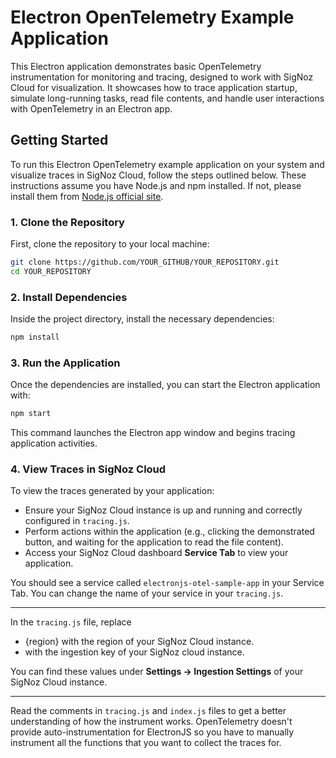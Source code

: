 # Electron OpenTelemetry Example Application

This Electron application demonstrates basic OpenTelemetry instrumentation for monitoring and tracing, designed to work with SigNoz Cloud for visualization. It showcases how to trace application startup, simulate long-running tasks, read file contents, and handle user interactions with OpenTelemetry in an Electron app.

<!-- ## Application Screenshot

![Application Screenshot](PATH_TO_YOUR_APPLICATION_SCREENSHOT)

This screenshot shows the Electron application's interface.

## Backend Traces Screenshot in SigNoz Cloud

![Backend Traces Screenshot in SigNoz Cloud](PATH_TO_YOUR_BACKEND_TRACES_SCREENSHOT)

The above screenshot displays the traces as they appear in SigNoz Cloud. This visualizes the telemetry data collected from the application, including trace details for application startup, simulated tasks, and user actions. -->

## Getting Started

To run this Electron OpenTelemetry example application on your system and visualize traces in SigNoz Cloud, follow the steps outlined below. These instructions assume you have Node.js and npm installed. If not, please install them from [Node.js official site](https://nodejs.org/).

### 1. Clone the Repository

First, clone the repository to your local machine:

```bash
git clone https://github.com/YOUR_GITHUB/YOUR_REPOSITORY.git
cd YOUR_REPOSITORY
```

### 2. Install Dependencies

Inside the project directory, install the necessary dependencies:

```bash
npm install
```

### 3. Run the Application

Once the dependencies are installed, you can start the Electron application with:

```bash
npm start
```

This command launches the Electron app window and begins tracing application activities.

### 4. View Traces in SigNoz Cloud
To view the traces generated by your application:

- Ensure your SigNoz Cloud instance is up and running and correctly configured in `tracing.js`.
- Perform actions within the application (e.g., clicking the demonstrated button, and waiting for the application to read the file content).
- Access your SigNoz Cloud dashboard **Service Tab** to view your application.

You should see a service called `electronjs-otel-sample-app` in your Service Tab. You can change the name of your service in your `tracing.js`.

--------------------------------

In the `tracing.js` file, replace
- {region} with the region of your SigNoz Cloud instance.
- <your-signoz-ingestion-key> with the ingestion key of your SigNoz cloud instance.

You can find these values under **Settings -> Ingestion Settings** of your SigNoz Cloud instance.

--------------------------------

Read the comments in `tracing.js` and `index.js` files to get a better understanding of how the instrument works. OpenTelemetry doesn't provide auto-instrumentation for ElectronJS so you have to manually instrument all the functions that you want to collect the traces for. 